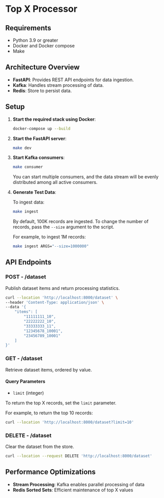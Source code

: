 # Top X Processor

## Requirements

- Python 3.9 or greater
- Docker and Docker compose
- Make

## Architecture Overview

- **FastAPI**: Provides REST API endpoints for data ingestion.
- **Kafka**: Handles stream processing of data.
- **Redis**: Store to persist data.

## Setup

1. **Start the required stack using Docker**:

   ```bash
   docker-compose up --build
   ```

2. **Start the FastAPI server**:

   ```bash
   make dev
   ```

3. **Start Kafka consumers**:

   ```bash
   make consumer
   ```

   You can start multiple consumers, and the data stream will be evenly distributed among all active consumers.

4. **Generate Test Data**:

   To ingest data:

   ```bash
   make ingest
   ```

   By default, 100K records are ingested. To change the number of records, pass the `--size` argument to the script.

   For example, to ingest 1M records:

   ```bash
   make ingest ARGS="--size=1000000"
   ```

## API Endpoints

### POST - /dataset

Publish dataset items and return processing statistics.

```bash
curl --location 'http://localhost:8000/dataset' \
--header 'Content-Type: application/json' \
--data '{
    "items": [
        "11111111_10",
        "22222222_10",
        "33333333_11",
        "12345678_10001",
        "23456789_10001"
    ]
}'
```

### GET - /dataset

Retrieve dataset items, ordered by value.

#### Query Parameters

- `limit` (integer)

To return the top X records, set the `limit` parameter.

For example, to return the top 10 records:

```bash
curl --location 'http://localhost:8000/dataset?limit=10'
```

### DELETE - /dataset

Clear the dataset from the store.

```bash
curl --location --request DELETE 'http://localhost:8000/dataset'
```

## Performance Optimizations

- **Stream Processing**: Kafka enables parallel processing of data
- **Redis Sorted Sets**: Efficient maintenance of top X values
